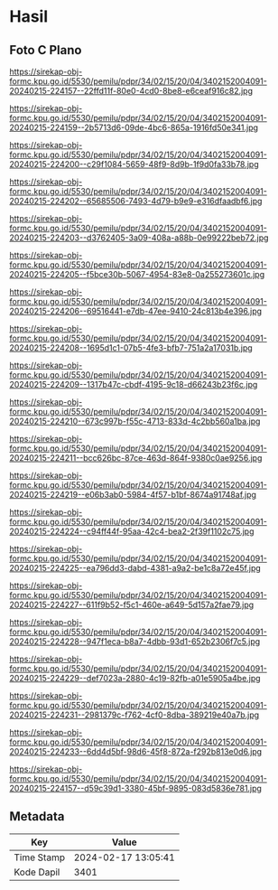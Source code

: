 # Hasil

## Foto C Plano

https://sirekap-obj-formc.kpu.go.id/5530/pemilu/pdpr/34/02/15/20/04/3402152004091-20240215-224157--22ffd11f-80e0-4cd0-8be8-e6ceaf916c82.jpg

https://sirekap-obj-formc.kpu.go.id/5530/pemilu/pdpr/34/02/15/20/04/3402152004091-20240215-224159--2b5713d6-09de-4bc6-865a-1916fd50e341.jpg

https://sirekap-obj-formc.kpu.go.id/5530/pemilu/pdpr/34/02/15/20/04/3402152004091-20240215-224200--c29f1084-5659-48f9-8d9b-1f9d0fa33b78.jpg

https://sirekap-obj-formc.kpu.go.id/5530/pemilu/pdpr/34/02/15/20/04/3402152004091-20240215-224202--65685506-7493-4d79-b9e9-e316dfaadbf6.jpg

https://sirekap-obj-formc.kpu.go.id/5530/pemilu/pdpr/34/02/15/20/04/3402152004091-20240215-224203--d3762405-3a09-408a-a88b-0e99222beb72.jpg

https://sirekap-obj-formc.kpu.go.id/5530/pemilu/pdpr/34/02/15/20/04/3402152004091-20240215-224205--f5bce30b-5067-4954-83e8-0a255273601c.jpg

https://sirekap-obj-formc.kpu.go.id/5530/pemilu/pdpr/34/02/15/20/04/3402152004091-20240215-224206--69516441-e7db-47ee-9410-24c813b4e396.jpg

https://sirekap-obj-formc.kpu.go.id/5530/pemilu/pdpr/34/02/15/20/04/3402152004091-20240215-224208--1695d1c1-07b5-4fe3-bfb7-751a2a17031b.jpg

https://sirekap-obj-formc.kpu.go.id/5530/pemilu/pdpr/34/02/15/20/04/3402152004091-20240215-224209--1317b47c-cbdf-4195-9c18-d66243b23f6c.jpg

https://sirekap-obj-formc.kpu.go.id/5530/pemilu/pdpr/34/02/15/20/04/3402152004091-20240215-224210--673c997b-f55c-4713-833d-4c2bb560a1ba.jpg

https://sirekap-obj-formc.kpu.go.id/5530/pemilu/pdpr/34/02/15/20/04/3402152004091-20240215-224211--bcc626bc-87ce-463d-864f-9380c0ae9256.jpg

https://sirekap-obj-formc.kpu.go.id/5530/pemilu/pdpr/34/02/15/20/04/3402152004091-20240215-224219--e06b3ab0-5984-4f57-b1bf-8674a91748af.jpg

https://sirekap-obj-formc.kpu.go.id/5530/pemilu/pdpr/34/02/15/20/04/3402152004091-20240215-224224--c94ff44f-95aa-42c4-bea2-2f39f1102c75.jpg

https://sirekap-obj-formc.kpu.go.id/5530/pemilu/pdpr/34/02/15/20/04/3402152004091-20240215-224225--ea796dd3-dabd-4381-a9a2-be1c8a72e45f.jpg

https://sirekap-obj-formc.kpu.go.id/5530/pemilu/pdpr/34/02/15/20/04/3402152004091-20240215-224227--611f9b52-f5c1-460e-a649-5d157a2fae79.jpg

https://sirekap-obj-formc.kpu.go.id/5530/pemilu/pdpr/34/02/15/20/04/3402152004091-20240215-224228--947f1eca-b8a7-4dbb-93d1-652b2306f7c5.jpg

https://sirekap-obj-formc.kpu.go.id/5530/pemilu/pdpr/34/02/15/20/04/3402152004091-20240215-224229--def7023a-2880-4c19-82fb-a01e5905a4be.jpg

https://sirekap-obj-formc.kpu.go.id/5530/pemilu/pdpr/34/02/15/20/04/3402152004091-20240215-224231--2981379c-f762-4cf0-8dba-389219e40a7b.jpg

https://sirekap-obj-formc.kpu.go.id/5530/pemilu/pdpr/34/02/15/20/04/3402152004091-20240215-224233--6dd4d5bf-98d6-45f8-872a-f292b813e0d6.jpg

https://sirekap-obj-formc.kpu.go.id/5530/pemilu/pdpr/34/02/15/20/04/3402152004091-20240215-224157--d59c39d1-3380-45bf-9895-083d5836e781.jpg


## Metadata

| Key        | Value               |
| ---------- | ------------------- |
| Time Stamp | 2024-02-17 13:05:41 |
| Kode Dapil | 3401                |



